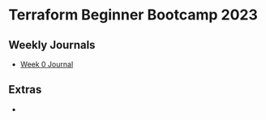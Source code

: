 # Terraform Beginner Bootcamp 2023

## Weekly Journals
- [Week 0 Journal](journal/week0.md)

## Extras
- 